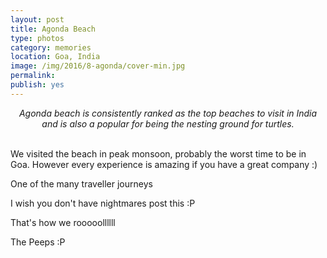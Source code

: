 ```yaml
---
layout: post
title: Agonda Beach
type: photos
category: memories
location: Goa, India
image: /img/2016/8-agonda/cover-min.jpg 
permalink: 
publish: yes
---
```

<!-- http://compressjpeg.com -->
<!-- http://compressimage.toolur.com/ 1024, 400-->
<center>
<i>
Agonda beach is consistently ranked as the top beaches to visit in India and is also a popular for being the nesting ground for turtles.
</i>
</center>
<br>
<p class="center"><img src="{{site.baseurl}}/img/2016/8-agonda/cover.jpg" alt="">We visited the beach in peak monsoon, probably the worst time to be in Goa. However every experience is amazing if you have a great company :)</p>

<p class="center"><img src="{{site.baseurl}}/img/2016/8-agonda/1.jpg" alt="">One of the many traveller journeys</p>

<p class="center"><img src="{{site.baseurl}}/img/2016/8-agonda/2.jpg" alt="">I wish you don't have nightmares post this :P</p>

<p class="center"><img src="{{site.baseurl}}/img/2016/8-agonda/3.jpg" alt="">That's how we rooooollllll</p>


<p class="center"><img src="{{site.baseurl}}/img/2016/8-agonda/4.jpg" alt="">The Peeps :P</p>